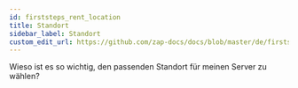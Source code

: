 ```yaml
---
id: firststeps_rent_location
title: Standort
sidebar_label: Standort
custom_edit_url: https://github.com/zap-docs/docs/blob/master/de/firststeps_rent_location.md
---
```


Wieso ist es so wichtig, den passenden Standort für meinen Server zu wählen?